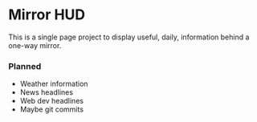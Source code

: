 # Mirror HUD
This is a single page project to display useful, daily, information behind a one-way mirror.

### Planned
  - Weather information
  - News headlines
  - Web dev headlines
  - Maybe git commits 
